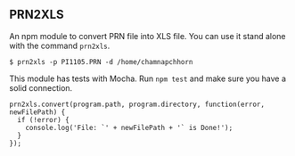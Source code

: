 ## PRN2XLS

An npm module to convert PRN file into XLS file. You can use it stand alone with the command `prn2xls`.

    $ prn2xls -p PI1105.PRN -d /home/chamnapchhorn

This module has tests with Mocha. Run `npm test` and make sure you have a solid connection.

```
prn2xls.convert(program.path, program.directory, function(error, newFilePath) {
  if (!error) {
    console.log('File: `' + newFilePath + '` is Done!');
  }
});
```